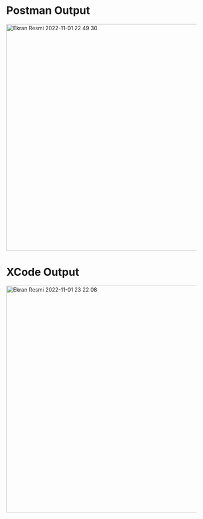 # Postman Output
 <img width="600" alt="Ekran Resmi 2022-11-01 22 49 30" src="https://user-images.githubusercontent.com/74216005/199332541-5acba1f9-cf09-49ba-a2b4-aa85bb0b236d.png">

# XCode Output
<img width="600" alt="Ekran Resmi 2022-11-01 23 22 08" src="https://user-images.githubusercontent.com/74216005/199333462-0a885048-8657-42d0-91f3-56a461f90d88.png">
